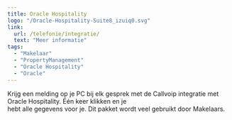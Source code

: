 ```yaml
---
title: Oracle Hospitality
logo: "/Oracle-Hospitality-Suite8_izuiq0.svg"
link:
  url: /telefonie/integratie/
  text: "Meer informatie"
tags:
  - "Makelaar"
  - "PropertyManagement"
  - "Oracle Hospitality"
  - "Oracle"
---
```

Krijg een melding op je PC bij elk gesprek met de Callvoip integratie met Oracle Hospitality. Één keer klikken en je<br>
hebt alle gegevens voor je. Dit pakket wordt veel gebruikt door Makelaars.
